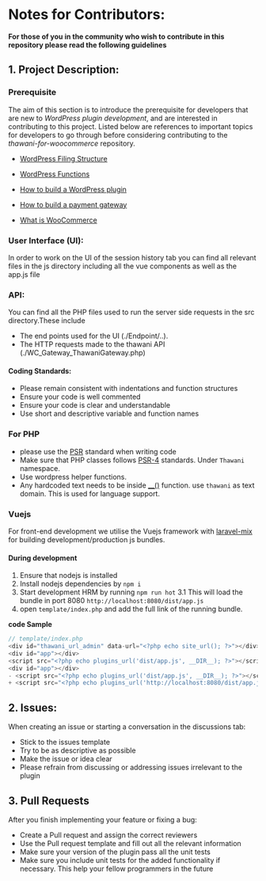 # Notes for Contributors:
**For those of you in the community who wish to contribute in this repository please read the following guidelines**


## 1. Project Description:
### Prerequisite
The aim of this section is to introduce the prerequisite for developers that are new to *WordPress plugin development*, and are interested in contributing to this project. Listed below are references to important topics for developers to go through before considering contributing to the *thawani-for-woocommerce* repository.

- [WordPress Filing Structure](https://www.wpbeginner.com/beginners-guide/beginners-guide-to-wordpress-file-and-directory-structure/)

- [WordPress Functions](https://vegibit.com/the-top-100-most-commonly-used-wordpress-functions/)

- [How to build a WordPress plugin](https://www.wpbeaverbuilder.com/creating-wordpress-plugin-easier-think/)

- [How to build a payment gateway](https://rudrastyh.com/woocommerce/payment-gateway-plugin.html)

- [What is WooCommerce](https://ithemes.com/tutorials/what-is-woocommerce/)

### User Interface (UI):
In order to work on the UI of the session history tab you can find all relevant files in the js directory including all the vue components as well as the app.js file

### API:
You can find all the PHP files used to run the server side requests in the src directory.These include
- The end points used for the UI (./Endpoint/..).
- The HTTP requests made to the thawani API (./WC_Gateway_ThawaniGateway.php)

#### Coding Standards:
- Please remain consistent with indentations and function structures
- Ensure your code is well commented
- Ensure your code is clear and understandable
- Use short and descriptive variable and function names

### For PHP 
- please use the [PSR](https://www.php-fig.org/psr/) standard when writing code
- Make sure that PHP classes follows [PSR-4](https://www.php-fig.org/psr/psr-4/) standards. Under `Thawani` namespace.
- Use wordpress helper functions. 
- Any hardcoded text needs to be inside [__()](https://developer.wordpress.org/reference/functions/__/) function. use `thawani` as text domain. This is used for language support. 


### Vuejs 
For front-end development we utilise the Vuejs framework with [laravel-mix](https://laravel-mix.com/) for building development/production js bundles.

#### During development 
1. Ensure that nodejs is installed 
2. Install nodejs dependencies by `npm i`
3. Start development HRM by running `npm run hot`
    3.1 This will load the bundle in port 8080 `http://localhost:8080/dist/app.js`
4. open `template/index.php` and add the full link of the running bundle. 

**code Sample** 
```php
// template/index.php
<div id="thawani_url_admin" data-url="<?php echo site_url(); ?>"></div>
<div id="app"></div>
<script src="<?php echo plugins_url('dist/app.js', __DIR__); ?>"></script><div id="thawani_url_admin" data-url="<?php echo site_url(); ?>"></div>
<div id="app"></div>
- <script src="<?php echo plugins_url('dist/app.js', __DIR__); ?>"></script>
+ <script src="<?php echo plugins_url('http://localhost:8080/dist/app.js', __DIR__); ?>"></script>
```



## 2. Issues:
When creating an issue or starting a conversation in the discussions tab:
- Stick to the issues template
- Try to be as descriptive as possible
- Make the issue or idea clear
- Please refrain from discussing or addressing issues irrelevant to the plugin

## 3. Pull Requests
After you finish implementing your feature or fixing a bug:
- Create a Pull request and assign the correct reviewers
- Use the Pull request template and fill out all the relevant information
- Make sure your version of the plugin pass all the unit tests 
- Make sure you include unit tests for the added functionality if necessary. This help your fellow programmers in the future
